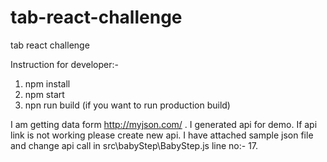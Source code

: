 # tab-react-challenge
tab react challenge


Instruction for developer:- 
1) npm install
2) npm start 
3) npn run build (if you want to run production build)

I am getting data form http://myjson.com/ . I generated api for demo. If api link is not working please create new api. I have attached sample json file and change api call in src\babyStep\BabyStep.js line no:- 17.
